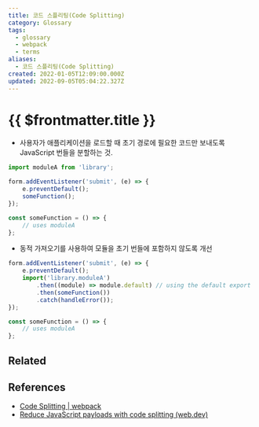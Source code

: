 ```yaml
---
title: 코드 스플리팅(Code Splitting)
category: Glossary
tags:
  - glossary
  - webpack
  - terms
aliases:
  - 코드 스플리팅(Code Splitting)
created: 2022-01-05T12:09:00.000Z
updated: 2022-09-05T05:04:22.327Z
---
```


# {{ $frontmatter.title }}

- 사용자가 애플리케이션을 로드할 때 초기 경로에 필요한 코드만 보내도록 JavaScript 번들을 분할하는 것.

```js
import moduleA from 'library';

form.addEventListener('submit', (e) => {
	e.preventDefault();
	someFunction();
});

const someFunction = () => {
	// uses moduleA
};
```

- 동적 가져오기를 사용하여 모듈을 초기 번들에 포함하지 않도록 개선

```js
form.addEventListener('submit', (e) => {
	e.preventDefault();
	import('library.moduleA')
		.then((module) => module.default) // using the default export
		.then(someFunction())
		.catch(handleError());
});

const someFunction = () => {
	// uses moduleA
};
```

## Related

## References

- [Code Splitting | webpack](https://webpack.js.org/guides/code-splitting/)
- [Reduce JavaScript payloads with code splitting (web.dev)](https://web.dev/reduce-javascript-payloads-with-code-splitting/)
